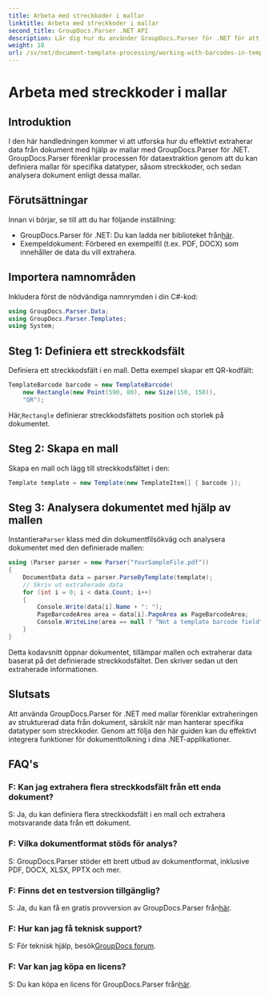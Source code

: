 ```yaml
---
title: Arbeta med streckkoder i mallar
linktitle: Arbeta med streckkoder i mallar
second_title: GroupDocs.Parser .NET API
description: Lär dig hur du använder GroupDocs.Parser för .NET för att extrahera strukturerad data från dokument med hjälp av mallar. Förenkla datautvinning med streckkodsfält.
weight: 10
url: /sv/net/document-template-processing/working-with-barcodes-in-templates/
---
```


# Arbeta med streckkoder i mallar

## Introduktion
I den här handledningen kommer vi att utforska hur du effektivt extraherar data från dokument med hjälp av mallar med GroupDocs.Parser för .NET. GroupDocs.Parser förenklar processen för dataextraktion genom att du kan definiera mallar för specifika datatyper, såsom streckkoder, och sedan analysera dokument enligt dessa mallar.
## Förutsättningar
Innan vi börjar, se till att du har följande inställning:
-  GroupDocs.Parser för .NET: Du kan ladda ner biblioteket från[här](https://releases.groupdocs.com/parser/net/).
- Exempeldokument: Förbered en exempelfil (t.ex. PDF, DOCX) som innehåller de data du vill extrahera.

## Importera namnområden
Inkludera först de nödvändiga namnrymden i din C#-kod:
```csharp
using GroupDocs.Parser.Data;
using GroupDocs.Parser.Templates;
using System;
```
## Steg 1: Definiera ett streckkodsfält
Definiera ett streckkodsfält i en mall. Detta exempel skapar ett QR-kodfält:
```csharp
TemplateBarcode barcode = new TemplateBarcode(
    new Rectangle(new Point(590, 80), new Size(150, 150)),
    "QR");
```
 Här,`Rectangle` definierar streckkodsfältets position och storlek på dokumentet.
## Steg 2: Skapa en mall
Skapa en mall och lägg till streckkodsfältet i den:
```csharp
Template template = new Template(new TemplateItem[] { barcode });
```
## Steg 3: Analysera dokumentet med hjälp av mallen
 Instantiera`Parser` klass med din dokumentfilsökväg och analysera dokumentet med den definierade mallen:
```csharp
using (Parser parser = new Parser("YourSampleFile.pdf"))
{
    DocumentData data = parser.ParseByTemplate(template);
    // Skriv ut extraherade data
    for (int i = 0; i < data.Count; i++)
    {
        Console.Write(data[i].Name + ": ");
        PageBarcodeArea area = data[i].PageArea as PageBarcodeArea;
        Console.WriteLine(area == null ? "Not a template barcode field" : area.Value);
    }
}
```
Detta kodavsnitt öppnar dokumentet, tillämpar mallen och extraherar data baserat på det definierade streckkodsfältet. Den skriver sedan ut den extraherade informationen.

## Slutsats
Att använda GroupDocs.Parser för .NET med mallar förenklar extraheringen av strukturerad data från dokument, särskilt när man hanterar specifika datatyper som streckkoder. Genom att följa den här guiden kan du effektivt integrera funktioner för dokumenttolkning i dina .NET-applikationer.

## FAQ's
### F: Kan jag extrahera flera streckkodsfält från ett enda dokument?
S: Ja, du kan definiera flera streckkodsfält i en mall och extrahera motsvarande data från ett dokument.
### F: Vilka dokumentformat stöds för analys?
S: GroupDocs.Parser stöder ett brett utbud av dokumentformat, inklusive PDF, DOCX, XLSX, PPTX och mer.
### F: Finns det en testversion tillgänglig?
 S: Ja, du kan få en gratis provversion av GroupDocs.Parser från[här](https://releases.groupdocs.com/).
### F: Hur kan jag få teknisk support?
 S: För teknisk hjälp, besök[GroupDocs forum](https://forum.groupdocs.com/c/parser/17).
### F: Var kan jag köpa en licens?
 S: Du kan köpa en licens för GroupDocs.Parser från[här](https://purchase.groupdocs.com/buy).